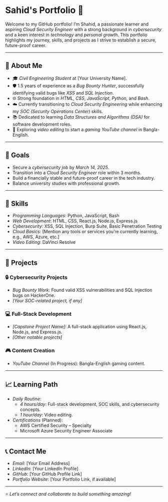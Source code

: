 # Sahid's Portfolio 🚀

Welcome to my GitHub portfolio! I’m Shahid, a passionate learner and aspiring *Cloud Security Engineer* with a strong background in *cybersecurity* and a keen interest in *technology* and *personal growth*. This portfolio highlights my journey, skills, and projects as I strive to establish a secure, future-proof career.

---

## 🌟 About Me

- 🎓 *Civil Engineering Student* at [Your University Name].
- 🛡️ 1.5 years of experience as a *Bug Bounty Hunter*, successfully identifying valid bugs like *XSS* and *SQL Injection*.
- 🌐 Strong foundation in *HTML*, *CSS*, *JavaScript*, *Python*, and *Bash*.
- ☁️ Currently transitioning to *Cloud Security Engineering* while enhancing my *SOC (Security Operations Center)* skills.
- 📚 Dedicated to learning *Data Structures and Algorithms (DSA)* for software development roles.
- 🎥 Exploring *video editing* to start a *gaming YouTube channel* in Bangla-English.

---

## 🎯 Goals

- Secure a *cybersecurity job* by *March 14, 2025*.
- Transition into a *Cloud Security Engineer* role within 3 months.
- Build a financially stable and future-proof career in the tech industry.
- Balance university studies with professional growth.

---

## 🔧 Skills

- *Programming Languages*: Python, JavaScript, Bash  
- *Web Development*: HTML, CSS, React.js, Node.js, Express.js  
- *Cybersecurity*: XSS, SQL Injection, Burp Suite, Basic Penetration Testing  
- *Cloud Basics*: [Mention any tools or services you’re currently learning, e.g., AWS, Azure, etc.]  
- *Video Editing*: DaVinci Resolve  

---

## 📂 Projects

### 🔒 Cybersecurity Projects
- *Bug Bounty Work*: Found valid XSS vulnerabilities and SQL Injection bugs on HackerOne.  
- *[Your SOC-related project, if any]*  

### 💻 Full-Stack Development
- *[Capstone Project Name]*: A full-stack application using React.js, Node.js, and Express.js.  
- *[Other notable projects]*

### 🎮 Content Creation
- *YouTube Channel* (In Progress): Bangla-English gaming content.  

---

## 📈 Learning Path

- *Daily Routine*:  
  - *4 hours/day*: Full-stack development, SOC skills, and cybersecurity concepts.  
  - *1 hour/day*: Video editing.  
- *Certifications* (Planned):  
  - AWS Certified Security – Specialty  
  - Microsoft Azure Security Engineer Associate  

---

## 📞 Contact Me

- *Email*: [Your Email Address]  
- *LinkedIn*: [Your LinkedIn Profile]  
- *GitHub*: [Your GitHub Profile Link]  
- *Portfolio Website*: [Your Portfolio Link, if available]  

---

⭐ *Let’s connect and collaborate to build something amazing!*
